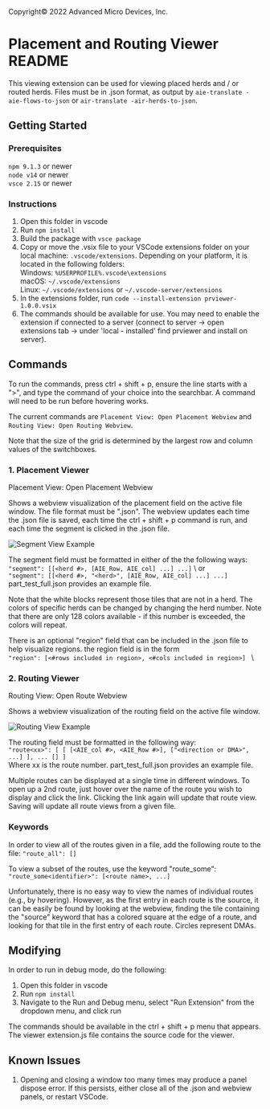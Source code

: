 Copyright© 2022 Advanced Micro Devices, Inc.

# Placement and Routing Viewer README

This viewing extension can be used for viewing placed herds and / or routed herds. Files must be in .json format, as output by ```aie-translate -aie-flows-to-json``` or ```air-translate -air-herds-to-json```.

## Getting Started

### Prerequisites

```npm 9.1.3``` or newer \
```node v14``` or newer \
```vsce 2.15``` or newer

### Instructions

1. Open this folder in vscode
2. Run ```npm install```
3. Build the package with ```vsce package```
4. Copy or move the .vsix file to your VSCode extensions folder on your local machine: ```.vscode/extensions```. Depending on your platform, it is located in the following folders: \
Windows: ```%USERPROFILE%.vscode\extensions``` \
macOS: ```~/.vscode/extensions``` \
Linux: ```~/.vscode/extensions``` or ```~/.vscode-server/extensions```
5. In the extensions folder, run ```code --install-extension prviewer-1.0.0.vsix```
6. The commands should be available for use. You may need to enable the extension if connected to a server (connect to server -> open extensions tab -> under 'local - installed' find prviewer and install on server).

## Commands

To run the commands, press ctrl + shift + p, ensure the line starts with a ">", and type the command of your choice into the searchbar. A command will need to be run before hovering works.

The current commands are ```Placement View: Open Placement Webview``` and ```Routing View: Open Routing Webview```.

Note that the size of the grid is determined by the largest row and column values of the switchboxes.

### 1. Placement Viewer

Placement View: Open Placement Webview

Shows a webview visualization of the placement field on the active file window. The file format must be ".json". The webview updates each time the .json file is saved, each time the ctrl + shift + p command is run, and each time the segment is clicked in the .json file.

![Segment View Example](images/segment_view_example.png)

The segment field must be formatted in either of the the following ways: \
``` "segment": [[<herd #>, [AIE_Row, AIE_col] ...] ...] ``` \ or \
``` "segment": [[<herd #>, "<herd>", [AIE_Row, AIE_col] ...] ...] ```  \
part_test_full.json provides an example file.

Note that the white blocks represent those tiles that are not in a herd. The colors of specific herds can be changed by changing the herd number. Note that there are only 128 colors available - if this number is exceeded, the colors will repeat.



There is an optional "region" field that can be included in the .json file to help visualize regions. the region field is in the form \
```"region": [<#rows included in region>, <#cols included in region>] ``` \

### 2. Routing Viewer

Routing View: Open Route Webview

Shows a webview visualization of the routing field on the active file window.

![Routing View Example](images/routing_view_example.png)

The routing field must be formatted in the following way: \
``` "route<xx>": [ [ [<AIE_col #>, <AIE_Row #>], ["<direction or DMA>", ...] ], ... [] ]  ``` \
Where xx is the route number. part_test_full.json provides an example file. 

Multiple routes can be displayed at a single time in different windows. To open up a 2nd route, just hover over the name of the route you wish to display and click the link. Clicking the link again will update that route view. Saving will update all route views from a given file.

### Keywords

In order to view all of the routes given in a file, add the following route to the file:
```"route_all": []```

To view a subset of the routes, use the keyword "route_some":
```"route_some<identifier>": [<route name>, ...] ```

Unfortunately, there is no easy way to view the names of individual routes (e.g., by hovering). However, as the first entry in each route is the source, it can be easily be found by looking at the webview, finding the tile containing the "source" keyword that has a colored square at the edge of a route, and looking for that tile in the first entry of each route. Circles represent DMAs.

## Modifying

In order to run in debug mode, do the following:

1. Open this folder in vscode
2. Run ```npm install```
3. Navigate to the Run and Debug menu, select "Run Extension" from the dropdown menu, and click run

The commands should be available in the ctrl + shift + p menu that appears. The viewer extension.js file contains the source code for the viewer.

## Known Issues

1. Opening and closing a window too many times may produce a panel dispose error. If this persists, either close all of the .json and webview panels, or restart VSCode.
